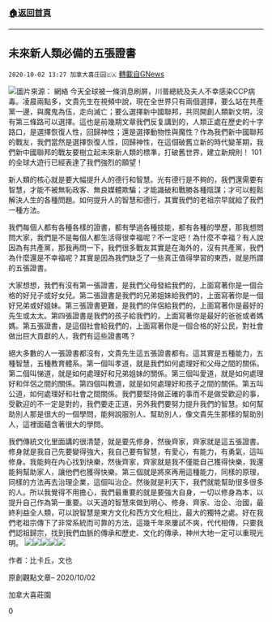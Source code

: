 ###  [:house:返回首頁](https://github.com/ourhimalayas/txt)
---

## 未來新人類必備的五張證書
`2020-10-02 13:27 加拿大喜庄园🇨🇦` [轉載自GNews](https://gnews.org/zh-hant/398194/)

![]()![](https://s3.amazonaws.com/gnews-media-offload/wp-content/uploads/2020/10/02131336/Trust-2.jpg)圖片來源： 網絡
今天全球被一條消息刷屏，川普總統及夫人不幸感染CCP病毒。凌晨兩點多，文貴先生在視頻中說，現在全世界只有兩個選擇，要么站在共產黨一邊，與魔鬼為伍，走向滅亡；要么選擇新中國聯邦，共同開創人類新文明，沒有第三條路可以選擇。這也是前幾期文章我們反复講到的，人類正處在歷史的十字路口，是選擇恢復人性，回歸神性；還是選擇動物性與魔性？作為我們新中國聯邦的戰友，我們當然是選擇恢復人性，回歸神性，在這個破舊立新的時代變革期，我們新中國聯邦的戰友要樹立起未來新人類的標準，打破舊世界，建立新規則！ 101的全球大遊行已經表達了我們強烈的願望！

新人類的核心就是要大幅提升人的德行和智慧。光有德行是不夠的，我們還需要有智慧，才能不被無恥政客、無良媒體欺騙；才能識破和戰勝各種陰謀；才可以輕鬆解決人生的各種問題。如何提升人的智慧和德行，其實我們的老祖宗早就給了我們一種方法。

我們每個人都有各種各樣的證書，都有學過各種技能，都有各種的學歷，那我想問問大家，我們是不是每個人都生活得很幸福呢？不一定吧！為什麼不幸福？有人說因為有共產黨，那我再問一下，我們很多戰友其實是在海外的，沒有共產黨，我們為什麼還是不幸福呢？其實是因為我們缺乏了一些真正值得學習的東西，就是所謂的五張證書。

大家想想，我們有沒有第一張證書，是我們父母發給我們的，上面寫著你是一個合格的好兒子或好女兒。第二張證書是我們的兄弟姐妹給我們的，上面寫著你是一個好兄弟或好姐妹。第三張證書更難，是我們的伴侶給我們的，上面寫著你是最好的先生或太太。第四張證書是我們的孩子給我們的，上面寫著你是最好的爸爸或者媽媽。第五張證書，是這個社會給我們的，上面寫著你是一個合格的好公民，對社會做出巨大貢獻的人，我們有這些證書嗎？

絕大多數的人一張證書都沒有，文貴先生這五張證書都有。這其實是五種能力，五種智慧，五種教育體系。第一個叫孝道，就是我們如何處理好和父母之間的關係。第二個叫悌道，就是如何處理好和兄弟姐妹的關係。第三個叫愛道，就是如何處理好和伴侶之間的關係。第四個叫教道，就是如何處理好和孩子之間的關係。第五叫公道，如何處理好和社會之間關係。我們要堅持做正確的事而不是做受歡迎的事，受歡迎的不一定是對的，我們要走正道，另外我們要努力提升我們的智慧。如何幫助別人那是很大的一個學問，能夠說服別人、幫助別人，像文貴先生那樣的幫助別人，這裡面蘊含著很大的學問。

我們傳統文化里面講的很清楚，就是要先修身，然後齊家，齊家就是這五張證書。修身就是我自己先要變得強大，我自己要有智慧，有愛心，有能力，有勇氣，這叫修身。我能夠在內心找到快樂，然後齊家，齊家就是我不僅能自己獲得快樂，我還能夠幫助家人，讓他們也獲得快樂。第三個就是將來再用這種能力，同樣的原理，同樣的方法再去治理企業，這個叫治企。然後就是利天下，我們就能幫助很多很多的人。所以我覺得不用擔心，我們最重要的就是要強大自身，一切以修身為本，以提升自己作為第一重要。以天道的智慧來做到明心、修身、齊家、治企、治國，最終利益全人類，可以說智慧是東方文化和西方文化相比，最大的獨特之處。好在我們老祖宗傳下了非常系統而可靠的方法，這幾千年來屢試不爽，代代相傳，只要我們認祖歸宗，找到我們血脈的傳承和歷史、文化的傳承，神州大地一定可以重現光明。
![]()![](https://s3.amazonaws.com/gnews-media-offload/wp-content/uploads/2020/10/02130828/WhatsApp-Image-2020-10-02-at-12.52.45.jpeg)![]()![](https://s3.amazonaws.com/gnews-media-offload/wp-content/uploads/2020/10/02130947/WhatsApp-Image-2020-10-02-at-12.52.45-4.jpeg)![]()![](https://s3.amazonaws.com/gnews-media-offload/wp-content/uploads/2020/10/02131006/WhatsApp-Image-2020-10-02-at-12.52.45-3.jpeg)![]()![](https://s3.amazonaws.com/gnews-media-offload/wp-content/uploads/2020/10/02131033/WhatsApp-Image-2020-10-02-at-12.52.45-2.jpeg)![]()![](https://s3.amazonaws.com/gnews-media-offload/wp-content/uploads/2020/10/02131045/WhatsApp-Image-2020-10-02-at-12.52.45-1.jpeg)


作者：比卡丘，文也

原創觀點文章– 2020/10/02

加拿大喜莊園

0

